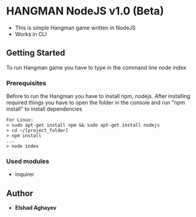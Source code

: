 # HANGMAN NodeJS v1.0 (Beta)

- This is simple Hangman game written in NodeJS
- Works in CLI

## Getting Started

To run Hangman game you have to type in the command line node index

### Prerequisites

Before to run the Hangman you have to install npm, nodejs. After installing required things you have to open the folder in the console and run "npm install" to install dependencies

```
For Linux: 
> sudo apt-get install npm && sudo apt-get install nodejs
> cd ~/[project_folder]
> npm install
...
> node index
```

### Used modules
- inquirer



## Author

* **Elshad Aghayev**
